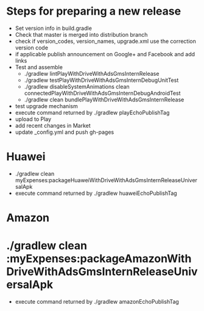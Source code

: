 # Steps for preparing a new release
  
* Set version info in build.gradle
* Check that master is merged into distribution branch
* check if version_codes, version_names, upgrade.xml use the correction version code
* if applicable publish announcement on Google+ and Facebook and add links
* Test and assemble
  * ./gradlew lintPlayWithDriveWithAdsGmsInternRelease
  * ./gradlew testPlayWithDriveWithAdsGmsInternDebugUnitTest
  * ./gradlew disableSystemAnimations clean connectedPlayWithDriveWithAdsGmsInternDebugAndroidTest
  * ./gradlew clean bundlePlayWithDriveWithAdsGmsInternRelease
* test upgrade mechanism
* execute command returned by ./gradlew playEchoPublishTag
* upload to Play
* add recent changes in Market
* update _config.yml and push gh-pages

# Huawei
* ./gradlew clean myExpenses:packageHuaweiWithDriveWithAdsGmsInternReleaseUniversalApk
* execute command returned by ./gradlew huaweiEchoPublishTag

# Amazon
# ./gradlew clean :myExpenses:packageAmazonWithDriveWithAdsGmsInternReleaseUniversalApk
* execute command returned by ./gradlew amazonEchoPublishTag
